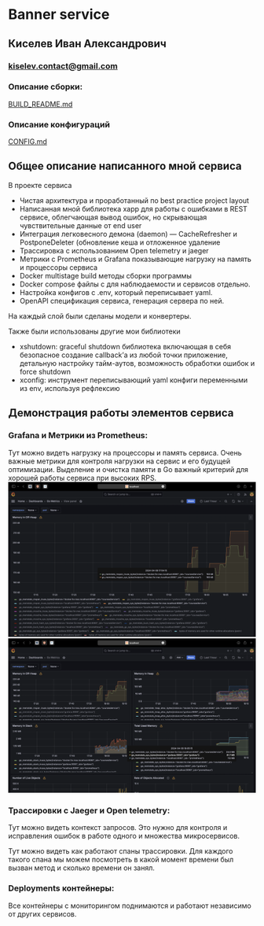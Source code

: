 # Banner service
## Киселев Иван Александрович 
### kiselev.contact@gmail.com

### Описание сборки:
[BUILD_README.md](services/banner/docs/BUILD_README.md)
### Описание конфигураций

[CONFIG.md](services/banner/docs/CONFIG_README.md)

## Общее описание написанного мной сервиса
В проекте сервиса
- Чистая архитектура и
  проработанный по best practice project layout
- Написанная мной библиотека xapp для работы с ошибками в REST сервисе, облегчающая вывод ошибок, но скрывающая чувствительные данные от end user
- Интеграция легковесного демона (daemon) — CacheRefresher и PostponeDeleter (обновление кеша и отложенное удаление
- Трассировка c использованием Open telemetry и jaeger
- Метрики с Prometheus и Grafana показывающие нагрузку на память и процессоры сервиса
- Docker multistage build методы сборки программы
- Docker compose файлы с для наблюдаемости и сервисов отдельно.
- Настройка конфигов с .env, который переписывает yaml.
- OpenAPI спецификация сервиса, генерация сервера по ней.

На каждый слой были сделаны модели и конвертеры.

Также были использованы другие мои библиотеки
- xshutdown: graceful shutdown библиотека включающая в себя безопасное создание callback’а из любой точки приложение, детальную настройку тайм-аутов, возможность обработки ошибок и force shutdown
-  xconfig: инструмент переписывающий yaml конфиги переменными из env, используя рефлексию

## Демонстрация работы элементов сервиса

### Grafana и Метрики из Prometheus:
Тут можно видеть нагрузку на процессоры и память сервиса.
Очень важные метрики для контроля нагрузки на сервис и его будущей оптимизации.
Выделение и очистка памяти в Go важный критерий для хорошей работы сервиса при высоких RPS.
![grafana](services/banner/.images/grafana_view.png)
![grafana](services/banner/.images/grafana_dashboard.png)

### Трассировки с Jaeger и Open telemetry:
Тут можно видеть контекст запросов. Это нужно для контроля и исправления ошибок в работе одного и множества микросервисов.

Тут можно видеть как работают спаны трассировки. Для каждого такого спана мы можем посмотреть в какой момент времени был вызван метод и сколько времени он занял.


### Deployments контейнеры:
Все контейнеры с мониторингом поднимаются и работают независимо от других сервисов.






